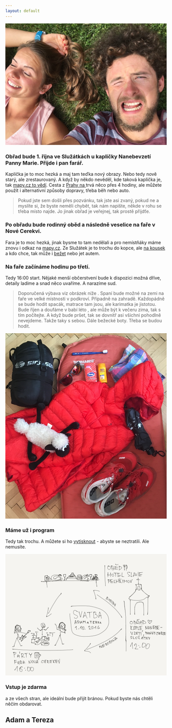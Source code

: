```yaml
---
layout: default
---
```

![](images/IMG_3115.JPG)

### Obřad bude 1. října ve Služátkách u kapličky Nanebevzetí Panny Marie. Přijde i pan farář.

Kaplička je to moc hezká a maj tam teďka nový obrazy. Nebo tedy nově starý, ale zrestaurovaný.
A když by někdo nevěděl, kde taková kaplička je, tak [mapy.cz to vědí](https://mapy.cz/s/YrsU).
Cesta z [Prahy na <i class="fa fa-bicycle" aria-hidden="true"></i>](https://www.strava.com/activities/338367643) trvá něco přes 4 hodiny, ale můžete použít i alternativní způsoby dopravy, třeba běh nebo auto.

>Pokud jste sem došli přes pozvánku, tak jste asi zvaný, pokud ne a myslíte si, že byste neměli chybět, tak nám napište, někde v rohu se třeba místo najde.
Jo jinak obřad je veřejnej, tak prostě přijdťe.

### Po obřadu bude rodinný oběd a následně veselice na faře v Nové Cerekvi.

Fara je to moc hezká, jinak bysme to tam nedělali a pro nemístňáky máme znovu i odkaz na [mapy.cz](https://mapy.cz/s/XNqa). Ze Služátek je to trochu do kopce, ale [na  <i class="fa fa-bicycle" aria-hidden="true"></i> kousek](https://www.strava.com/routes/6157429) a kdo chce, tak může i [bežet](https://www.strava.com/routes/6157429) nebo jet autem.

### Na faře začínáme hodinu po třetí.

Tedy 16:00 start. Nějaké menší občerstvení bude k dispozici možná dříve, detaily ladíme a snad něco uvaříme. A narazíme sud.

> Doporučená výbava viz obrázek níže <i class="fa fa-arrow-down" aria-hidden="true"></i>
. Spaní bude možné na zemi na faře ve velké místnosti v podkroví. Případně na zahradě. Každopádně se bude hodit spacák, matrace tam jsou, ale karimatka je jistotou. Bude říjen a doufáme v babí léto <i class="fa fa-spin fa-sun-o" aria-hidden="true"></i>
, ale může být k večeru zima, tak s tím počítejte. A když bude pršet, tak se dovnitř asi všichni pohodlně nevejdeme. Takže <i class="fa fa-umbrella" aria-hidden="true"></i>
 taky s sebou. Dále bežecké boty. Třeba se budou hodit. <i class="fa fa-smile-o" aria-hidden="true"></i>

![](images/IMG_3152.jpg)

### Máme už i program

Tedy tak trochu. A můžete si ho [vytisknout](images/IMG_0117.jpg) - abyste se neztratili. Ale nemusíte.

![](images/IMG_0117.jpg)

### Vstup je zdarma

a ze všech stran, ale ideální bude přijít bránou. Pokud byste nás chtěli něčím obdarovat.







## Adam a Tereza
